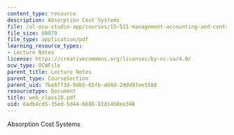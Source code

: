 ```yaml
---
content_type: resource
description: Absorption Cost Systems
file: /ol-ocw-studio-app/courses/15-521-management-accounting-and-control-spring-2003/6adb4cd535ed5d44668681d14b8ee348_web_class10.pdf
file_size: 80079
file_type: application/pdf
learning_resource_types:
- Lecture Notes
license: https://creativecommons.org/licenses/by-nc-sa/4.0/
ocw_type: OCWFile
parent_title: Lecture Notes
parent_type: CourseSection
parent_uid: 7be6ff3d-98b5-65fb-dd4d-2ddd97ee5580
resourcetype: Document
title: web_class10.pdf
uid: 6adb4cd5-35ed-5d44-6686-81d14b8ee348
---
```

Absorption Cost Systems